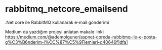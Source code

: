 # rabbitmq_netcore_emailsend
.Net core ile RabbitMQ  kullanarak e-mail gönderimi

Medium da yazdığım projeyi anlatan makale linki
https://medium.com/@ademolguner/aspnet-coreda-rabbitmq-ile-e-posta-g%C3%B6nderim-i%CC%87%C5%9Flemleri-d40646f1dfa1
